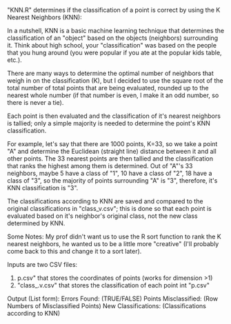 "KNN.R" determines if the classification of a point is correct by using the K Nearest Neighbors (KNN):

In a nutshell, KNN is a basic machine learning technique that determines the classification of an "object" based on
the objects (neighbors) surrounding it.  Think about high school, your "classification" was based on the people that you hung 
around (you were popular if you ate at the popular kids table, etc.). 

There are many ways to determine the optimal number of neighbors that weigh in on the classification (K), 
but I decided to use the square root of the total number of total points that are being evaluated, rounded up to the 
nearest whole number (if that number is even, I make it an odd number, so there is never a tie).

Each point is then evaluated and the classification of it's nearest neighbors is tallied; only a simple majority is needed 
to determine the point's KNN classification.

For example, let's say that there are 1000 points, K=33, so we take a point "A" and determine the Euclidean (straight line)
distance between it and all other points.  The 33 nearest points are then tallied and the classification that ranks the 
highest among them is determined.  Out of "A"'s 33 neighbors, maybe 5 have a class of "1", 10 have a class of "2", 
18 have a class of "3", so the majority of points surrounding "A" is "3", therefore, it's KNN classification is "3".   

The classifications according to KNN are saved and compared to the original classifications in "class_v.csv"; this is done
so that each point is evaluated based on it's neighbor's original class, not the new class determined by KNN.

Some Notes:
My prof didn't want us to use the R sort function to rank the K nearest neighbors, he wanted us to be 
a little more "creative" (I'll probably come back to this and change it to a sort later).

Inputs are two CSV files:
1. p.csv" that stores the coordinates of points (works for dimension >1)
2. "class_.v.csv" that stores the classification of each point int "p.csv"

Output (List form):
Errors Found:          (TRUE/FALSE)
Points Misclassified:  (Row Numbers of Misclassified Points) 
New Classifications:   (Classifications according to KNN)
